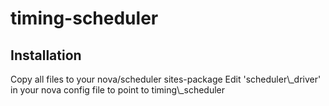 timing-scheduler
================

<h2> Installation </h2>
Copy all files to your nova/scheduler sites-package
Edit 'scheduler\_driver' in your nova config file to point to timing\_scheduler 
